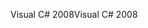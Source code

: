 <span data-ttu-id="6e220-101">Visual C# 2008</span><span class="sxs-lookup"><span data-stu-id="6e220-101">Visual C# 2008</span></span>